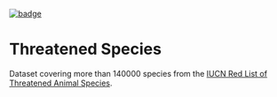 <a href="https://datahub.io/core/threatened-species"><img src="https://badgen.net/badge/icon/View%20on%20datahub.io/orange?icon=https://datahub.io/datahub-cube-badge-icon.svg&label&scale=1.25)" alt="badge" /></a>

# Threatened Species

Dataset covering more than 140000 species from the [IUCN Red List of Threatened Animal Species](https://www.iucnredlist.org/).
